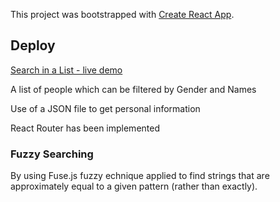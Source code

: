 This project was bootstrapped with [Create React App](https://github.com/facebook/create-react-app).

## Deploy 
[Search in a List - live demo](http://localhost:3000)


A list of people which can be filtered by Gender and Names

Use of a JSON file to get personal information

React Router has been implemented

### Fuzzy Searching
By using Fuse.js fuzzy echnique applied to find strings that are approximately equal to a given pattern (rather than exactly).
